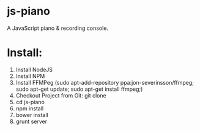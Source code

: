 js-piano
=====

A JavaScript piano & recording console.


# Install:
1. Install NodeJS
2. Install NPM
3. Install FFMPeg (sudo apt-add-repository ppa:jon-severinsson/ffmpeg; sudo apt-get update; sudo apt-get install ffmpeg;)
4. Checkout Project from Git:  git clone <this repo>
5. cd js-piano
6. npm install
7. bower install
8. grunt server
